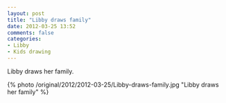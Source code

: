 ```yaml
---
layout: post
title: "Libby draws family"
date: 2012-03-25 13:52
comments: false
categories: 
- Libby
- Kids drawing
---
```

Libby draws her family.




{% photo /original/2012/2012-03-25/Libby-draws-family.jpg "Libby draws her family" %}


